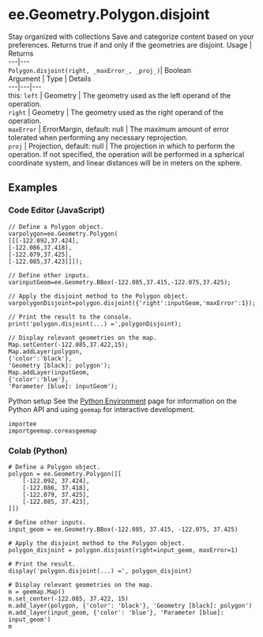  
#  ee.Geometry.Polygon.disjoint
Stay organized with collections  Save and categorize content based on your preferences. 
Returns true if and only if the geometries are disjoint. Usage | Returns  
---|---  
`Polygon.disjoint(right, _maxError_, _proj_)`|  Boolean  
Argument | Type | Details  
---|---|---  
this: `left` | Geometry | The geometry used as the left operand of the operation.  
`right` | Geometry | The geometry used as the right operand of the operation.  
`maxError` | ErrorMargin, default: null | The maximum amount of error tolerated when performing any necessary reprojection.  
`proj` | Projection, default: null | The projection in which to perform the operation. If not specified, the operation will be performed in a spherical coordinate system, and linear distances will be in meters on the sphere.  
## Examples
### Code Editor (JavaScript)
```
// Define a Polygon object.
varpolygon=ee.Geometry.Polygon(
[[[-122.092,37.424],
[-122.086,37.418],
[-122.079,37.425],
[-122.085,37.423]]]);

// Define other inputs.
varinputGeom=ee.Geometry.BBox(-122.085,37.415,-122.075,37.425);

// Apply the disjoint method to the Polygon object.
varpolygonDisjoint=polygon.disjoint({'right':inputGeom,'maxError':1});

// Print the result to the console.
print('polygon.disjoint(...) =',polygonDisjoint);

// Display relevant geometries on the map.
Map.setCenter(-122.085,37.422,15);
Map.addLayer(polygon,
{'color':'black'},
'Geometry [black]: polygon');
Map.addLayer(inputGeom,
{'color':'blue'},
'Parameter [blue]: inputGeom');
```

Python setup
See the [ Python Environment](https://developers.google.com/earth-engine/guides/python_install) page for information on the Python API and using `geemap` for interactive development.
```
importee
importgeemap.coreasgeemap
```

### Colab (Python)
```
# Define a Polygon object.
polygon = ee.Geometry.Polygon([[
    [-122.092, 37.424],
    [-122.086, 37.418],
    [-122.079, 37.425],
    [-122.085, 37.423],
]])

# Define other inputs.
input_geom = ee.Geometry.BBox(-122.085, 37.415, -122.075, 37.425)

# Apply the disjoint method to the Polygon object.
polygon_disjoint = polygon.disjoint(right=input_geom, maxError=1)

# Print the result.
display('polygon.disjoint(...) =', polygon_disjoint)

# Display relevant geometries on the map.
m = geemap.Map()
m.set_center(-122.085, 37.422, 15)
m.add_layer(polygon, {'color': 'black'}, 'Geometry [black]: polygon')
m.add_layer(input_geom, {'color': 'blue'}, 'Parameter [blue]: input_geom')
m
```

